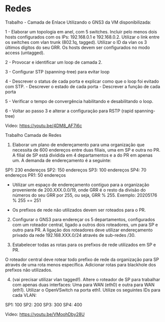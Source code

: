 # Redes
Trabalho - Camada de Enlace
Utilizando o GNS3 da VM disponibilizada:

1 - Elaborar um topologia em anel, com 5 switches. Incluir pelo menos dois hosts configurados com os IPs: 192.168.0.1 e 192.168.0.2. Utilizar o link entre os switches com vlan trunk (802.1q, tagged). Utilizar o ID da vlan os 3 últimos dígitos do seu GRR. Os hosts devem ser configurados no modo access (untagged).

2 - Provocar e identificar um loop de camada 2.

3 - Configurar STP (spanning-tree) para evitar loop

4 - Descrever o status de cada porta e explicar como que o loop foi evitado com STP.
	- Descrever o estado de cada porta
	- Descrever a função de cada porta

5 - Verificar o tempo de convergência habilitando e desabilitando o loop.

6 - Voltar ao passo 3 e alterar a configuração para RSTP (rapid spanning-tree)

Video: https://youtu.be/4DM8_AF7i6c


Trabalho Camada de Redes 

1) Elaborar um plano de endereçamento para uma organização que necessita de 600 endereços entre duas filiais, uma em SP e outra no PR. A filial de SP está dividida em 4 departamentos e a do PR em apenas um. A demanda de endereçamento é a seguinte:

SP1: 230 endereços
SP2: 150 endereços
SP3: 100 endereços
SP4: 70 endereços
PR1: 50 endereços

- Utilizar um espaço de endereçamento contíguo para a organização proveniente de 200.XXX.0.0/19, onde GRR é o resto da divisão do números do seu GRR por 255, ou seja, GRR % 255. Exemplo:  20205176 % 255 == 251

- Os prefixos de rede não utilizados devem ser roteados para o PR.

2) Configurar o GNS3 para endereçar os 5 departamentos, configurados com um roteador central, ligado a outros dois roteadores, um para SP e outro para PR. A ligação dos roteadores deve utilizar endereçamento privado da rede 192.168.XXX.0/24 através de sub-redes /30. 

3) Estabelecer todas as rotas para os prefixos de rede utilizados em SP e PR. 

O roteador central deve rotear todo prefixo de rede da organização para SP através de uma rota menos específica. Adicionar rotas para blackhole dos prefixos não utilizados. 

4) (vai precisar utilizar vlan tagged!). Altere o roteador de SP para trabalhar com apenas duas interfaces: Uma para WAN (eth0) e outra para WAN (eth1). Utilizar o OpenVSwitch na porta eth1. Utilize os seguintes IDs para cada VLAN:

SP1: 100
SP2: 200
SP3: 300
SP4: 400

Video: https://youtu.be/VMoohDby28U
